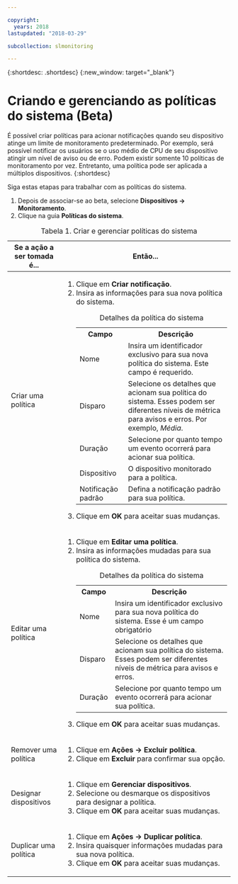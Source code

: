 ```yaml
---

copyright:
  years: 2018
lastupdated: "2018-03-29"

subcollection: slmonitoring

---
```


{:shortdesc: .shortdesc}
{:new_window: target="_blank"}

# Criando e gerenciando as políticas do sistema (Beta)
É possível criar políticas para acionar notificações quando seu dispositivo atinge um limite de monitoramento predeterminado. Por exemplo, será possível notificar os usuários se o uso médio de CPU de seu dispositivo atingir um nível de aviso ou de erro. Podem existir somente 10 políticas de monitoramento por vez. Entretanto, uma política pode ser aplicada a múltiplos dispositivos.
{:shortdesc}


Siga estas etapas para trabalhar com as políticas do sistema.
1. Depois de associar-se ao beta, selecione **Dispositivos -> Monitoramento**.
2. Clique na guia **Políticas do sistema**.

<table>
   <CAPTION>Tabela 1. Criar e gerenciar políticas do sistema</CAPTION>
   <THEAD>
   <TR>
   <th>Se a ação a ser tomada é...</th>
   <th>Então...</th>
   </TR>
   </THEAD>
   <TBODY>
   <tr>
   <td>Criar uma política</td>
   <td>
   <ol>
     <li>Clique em <b>Criar notificação</b>.</li>
     <li>Insira as informações para sua nova política do sistema.

<table>
  <caption>Detalhes da política do sistema</caption>
  <tr>
     <th>Campo</th>
     <th>Descrição</th>
  </tr>
  <tr>
    <td>Nome</td>
    <td>Insira um identificador exclusivo para sua nova política do sistema. Este campo é requerido.</td>
  </tr>
  <tr>
    <td>Disparo</td>
    <td>Selecione os detalhes que acionam sua política do sistema. Esses podem ser diferentes níveis de métrica para avisos e erros. Por exemplo, <i>Média</i>.</td>
  </tr>
   <tr>
    <td>Duração</td>
     <td>Selecione por quanto tempo um evento ocorrerá para acionar sua política.</td>
  </tr>
   <tr>
    <td>Dispositivo</td>
    <td>O dispositivo monitorado para a política.</td>
  </tr>
   <tr>
    <td>Notificação padrão</td>
    <td>Defina a notificação padrão para sua política.</td>
  </tr>
</table>
</li>
<li>Clique em <b>OK</b> para aceitar suas mudanças.</li>
   </ol>
   </td>
   </tr>
   <tr>
   <td>Editar uma política</td>
   <td>
   <ol>
     <li>Clique em <b>Editar uma política</b>.</li>
    <li>Insira as informações mudadas para sua política do sistema.

<table>
  <caption>Detalhes da política do sistema</caption>
  <tr>
     <th>Campo</th>
     <th>Descrição</th>
  </tr>
  <tr>
    <td>Nome</td>
    <td>Insira um identificador exclusivo para sua nova política do sistema. Esse é um campo obrigatório</td>
  </tr>
  <tr>
    <td>Disparo</td>
    <td>Selecione os detalhes que acionam sua política do sistema. Esses podem ser diferentes níveis de métrica para avisos e erros.</td>
  </tr>
   <tr>
    <td>Duração</td>
     <td>Selecione por quanto tempo um evento ocorrerá para acionar sua política.</td>
  </tr>
</table>
</li>
<li>Clique em <b>OK</b> para aceitar suas mudanças.</li>
   </ol>
   </td>
   </tr>
   <tr>
   <td>Remover uma política</td>
   <td>
   <ol>
     <li>Clique em <b>Ações -> Excluir política</b>.</li>
     <li>Clique em <b>Excluir</b> para confirmar sua opção.</li>
   </ol>
   </td>
   </tr>
   <tr>
  <td>Designar dispositivos</td>
  <td>
    <ol>
      <li>Clique em <b>Gerenciar dispositivos</b>.</li>
      <li>Selecione ou desmarque os dispositivos para designar a política.</li>
       <li>Clique em <b>OK</b> para aceitar suas mudanças.</li>
    </ol>
      </td>
  </tr>
   <tr>
  <td>Duplicar uma política</td>
  <td>
    <ol>
      <li>Clique em <b>Ações -> Duplicar política</b>.</li>
      <li>Insira quaisquer informações mudadas para sua nova política.</li>
       <li>Clique em <b>OK</b> para aceitar suas mudanças.</li>
    </ol>
      </td>
  </tr>

   </TBODY>
   </table>
